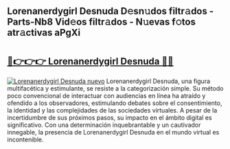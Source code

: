 ## Lorenanerdygirl Desnuda D𝚎sn𝚞dos filtr𝚊dos - Parts-Nb8 Vid𝚎os filtr𝚊dos - N𝚞evas f𝚘tos atr𝚊ctivas aPgXi

# <h2><a href="http://mb5dym.tromn.icu/?c=Lorenanerdygirl+Desnuda">🔗👉👉👉 Lorenanerdygirl Desnuda 🔗🔗</a></h2>

[![Lorenanerdygirl Desnuda nuevo](https://i.imgur.com/pEAQMta.gif)](http://mb5dym.tromn.icu/?c=Lorenanerdygirl+Desnuda)
Lorenanerdygirl Desnuda, una figura multifacética y estimulante, se resiste a la categorización simple. Su método poco convencional de interactuar con audiencias en línea ha atraído y ofendido a los observadores, estimulando debates sobre el consentimiento, la identidad y las complejidades de las sociedades virtuales. A pesar de la incertidumbre de sus próximos pasos, su impacto en el ámbito digital es significativo. Con una determinación inquebrantable y un cautivador innegable, la presencia de Lorenanerdygirl Desnuda en el mundo virtual es incontenible.
